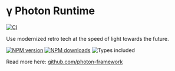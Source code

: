# γ Photon Runtime
[![CI](https://github.com/photon-framework/runtime/actions/workflows/ci.yaml/badge.svg)](https://github.com/photon-framework/runtime/actions/workflows/ci.yaml)

Use modernized retro tech at the speed of light towards the future.

[![NPM version](https://img.shields.io/npm/v/photon-re.svg)](https://npmjs.org/package/photon-re "View this project on NPM")
[![NPM downloads](https://img.shields.io/npm/dm/photon-re.svg)](https://npmjs.org/package/photon-re "View this project on NPM")
![Types included](https://badgen.net/npm/types/tslib)

Read more here: [github.com/photon-framework](https://github.com/photon-framework)
